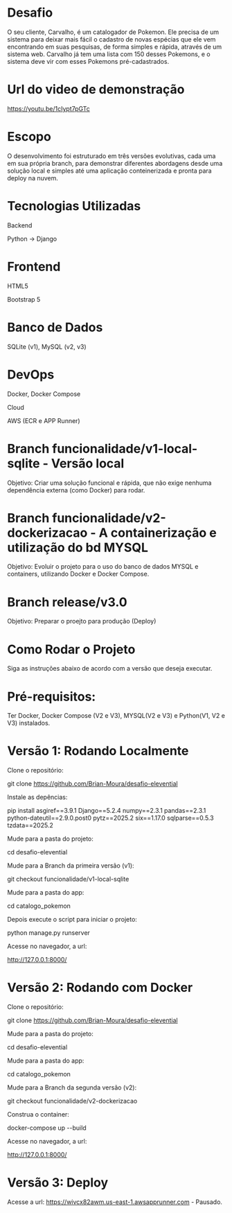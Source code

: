 # Desafio

O seu cliente, Carvalho, é um catalogador de Pokemon. Ele precisa de um sistema para deixar mais fácil o cadastro de novas espécias que ele vem encontrando em suas pesquisas, de forma simples e rápida, através de um sistema web. Carvalho já tem uma lista com 150 desses Pokemons, e o sistema deve vir com esses Pokemons pré-cadastrados.

# Url do video de demonstração

https://youtu.be/1cIypt7pGTc

# Escopo

O desenvolvimento foi estruturado em três versões evolutivas, cada uma em sua própria branch, para demonstrar diferentes abordagens desde uma solução local e simples até uma aplicação conteinerizada e pronta para deploy na nuvem.

# Tecnologias Utilizadas

Backend

Python -> Django

# Frontend

HTML5

Bootstrap 5

# Banco de Dados

SQLite (v1), MySQL (v2, v3)

# DevOps

Docker, Docker Compose

Cloud

AWS (ECR e APP Runner)

# Branch funcionalidade/v1-local-sqlite - Versão local

Objetivo: Criar uma solução funcional e rápida, que não exige nenhuma dependência externa (como Docker) para rodar.

# Branch funcionalidade/v2-dockerizacao - A containerização e utilização do bd MYSQL

Objetivo: Evoluir o projeto para o uso do banco de dados MYSQL e containers, utilizando Docker e Docker Compose.

# Branch release/v3.0

Objetivo: Preparar o proejto para produção (Deploy)

# Como Rodar o Projeto

Siga as instruções abaixo de acordo com a versão que deseja executar.

# Pré-requisitos:

Ter Docker, Docker Compose (V2 e V3), MYSQL(V2 e V3) e Python(V1, V2 e V3) instalados.

# Versão 1: Rodando Localmente

Clone o repositório:

git clone https://github.com/Brian-Moura/desafio-elevential

Instale as depências:

pip install asgiref==3.9.1 Django==5.2.4 numpy==2.3.1 pandas==2.3.1 python-dateutil==2.9.0.post0 pytz==2025.2 six==1.17.0 sqlparse==0.5.3 tzdata==2025.2

Mude para a pasta do projeto:

cd desafio-elevential

Mude para a Branch da primeira versão (v1):

git checkout funcionalidade/v1-local-sqlite

Mude para a pasta do app:

cd catalogo_pokemon

Depois execute o script para iniciar o projeto:

python manage.py runserver

Acesse no navegador, a url:

http://127.0.0.1:8000/

# Versão 2: Rodando com Docker

Clone o repositório:

git clone https://github.com/Brian-Moura/desafio-elevential

Mude para a pasta do projeto:

cd desafio-elevential

Mude para a pasta do app:

cd catalogo_pokemon

Mude para a Branch da segunda versão (v2):

git checkout funcionalidade/v2-dockerizacao

Construa o container:

docker-compose up --build

Acesse no navegador, a url:

http://127.0.0.1:8000/

# Versão 3: Deploy

Acesse a url: https://wivcx82awm.us-east-1.awsapprunner.com - Pausado.
